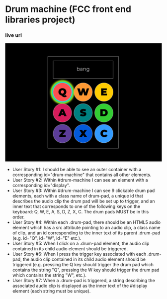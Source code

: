 # Drum machine (FCC front end libraries project)

### live url

![drum-machine screenshot](https://raw.githubusercontent.com/rifkegribenes/drum-machine/master/src/img/screenshot.png)

* User Story #1: I should be able to see an outer container with a corresponding id="drum-machine" that contains all other elements.
* User Story #2: Within #drum-machine I can see an element with a corresponding id="display".
* User Story #3: Within #drum-machine I can see 9 clickable drum pad elements, each with a class name of drum-pad, a unique id that describes the audio clip the drum pad will be set up to trigger, and an inner text that corresponds to one of the following keys on the keyboard: Q, W, E, A, S, D, Z, X, C. The drum pads MUST be in this order.
* User Story #4: Within each .drum-pad, there should be an HTML5 audio element which has a src attribute pointing to an audio clip, a class name of clip, and an id corresponding to the inner text of its parent .drum-pad (e.g. id="Q", id="W", id="E" etc.).
* User Story #5: When I click on a .drum-pad element, the audio clip contained in its child audio element should be triggered.
* User Story #6: When I press the trigger key associated with each .drum-pad, the audio clip contained in its child audio element should be triggered (e.g. pressing the Q key should trigger the drum pad which contains the string "Q", pressing the W key should trigger the drum pad which contains the string "W", etc.).
* User Story #7: When a .drum-pad is triggered, a string describing the associated audio clip is displayed as the inner text of the #display element (each string must be unique).